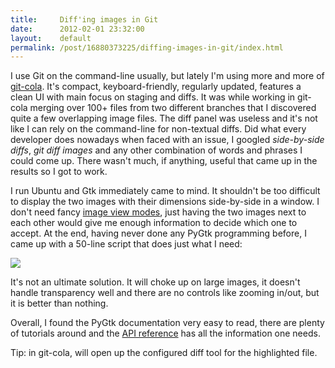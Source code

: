 ```yaml
---
title:     Diff'ing images in Git
date:      2012-02-01 23:32:00
layout:    default
permalink: /post/16880373225/diffing-images-in-git/index.html
---
```


I use Git on the command-line usually, but lately I'm using more and more of [git-cola](http://cola.tuxfamily.org/). It's compact, keyboard-friendly, regularly updated, features a clean UI with main focus on staging and diffs. It was while working in git-cola merging over 100+ files from two different branches that I discovered quite a few overlapping image files. The diff panel was useless and it's not like I can rely on the command-line for non-textual diffs. Did what every developer does nowadays when faced with an issue, I googled *side-by-side diffs*, *git diff images* and any other combination of words and phrases I could come up. There wasn't much, if anything, useful that came up in the results so I got to work.

I run Ubuntu and Gtk immediately came to mind. It shouldn't be too difficult to display the two images with their dimensions side-by-side in a window. I don't need fancy [image view modes](https://github.com/blog/817-behold-image-view-modes), just having the two images next to each other would give me enough information to decide which one to accept. At the end, having never done any PyGtk programming before, I came up with a 50-line script that does just what I need:

<script src="https://gist.github.com/1716699.js"></script>

<img src="https://p.twimg.com/AkkMTtpCMAAtKL8.png" />

It's not an ultimate solution. It will choke up on large images, it doesn't handle transparency well and there are no controls like zooming in/out, but it is better than nothing.

Overall, I found the PyGtk documentation very easy to read, there are plenty of tutorials around and the [API reference](http://developer.gnome.org/gtk3/3.0/) has all the information one needs.

Tip: in git-cola, <C-D> will open up the configured diff tool for the highlighted file.
